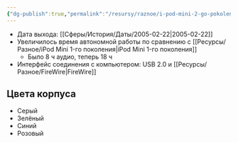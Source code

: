 ```yaml
---
{"dg-publish":true,"permalink":"/resursy/raznoe/i-pod-mini-2-go-pokoleniya/"}
---
```


- Дата выхода: [[Сферы/История/Даты/2005-02-22\|2005-02-22]]  
- Увеличилось время автономной работы по сравнению с [[Ресурсы/Разное/iPod Mini 1-го поколения\|iPod Mini 1-го поколения]]
	- Было 8 ч аудио, теперь 18 ч 
- Интерфейс соединения с компьютером: USB 2.0 и [[Ресурсы/Разное/FireWire\|FireWire]]
## Цвета корпуса 
- Серый 
- Зелёный 
- Синий 
- Розовый